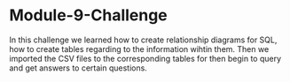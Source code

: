 # Module-9-Challenge
In this challenge we learned how to create relationship diagrams for SQL, how to create tables regarding to the information wihtin them.
Then we imported the CSV files to the corresponding tables for then begin to query and get answers to certain questions.
